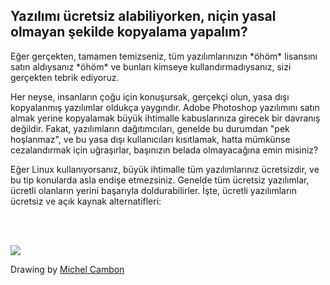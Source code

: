 <?php require("../../entete.php"); ?> <?php require("../../base.php"); ?>

<div id="corps">

<h2>Yazılımı ücretsiz alabiliyorken, niçin yasal olmayan şekilde kopyalama yapalım?</h2>

<p>Eğer gerçekten, tamamen temizseniz, tüm yazılımlarınızın *öhöm* lisansını satın aldıysanız *öhöm* ve bunları kimseye kullandırmadıysanız, sizi gerçekten tebrik ediyoruz.</p>

<p>Her neyse, insanların çoğu için konuşursak, gerçekçi olun, yasa dışı kopyalanmış yazılımlar oldukça yaygındır. Adobe Photoshop yazılımını satın almak yerine kopyalamak büyük ihtimalle kabuslarınıza girecek bir davranış değildir. Fakat, yazılımların dağıtımcıları, genelde bu durumdan "pek hoşlanmaz", ve bu yasa dışı kullanıcıları kısıtlamak, hatta mümkünse cezalandırmak için uğraşırlar, başınızın belada olmayacağına emin misiniz?</p>

<p>Eğer Linux kullanıyorsanız, büyük ihtimalle tüm yazılımlarınız ücretsizdir, ve bu tip konularda asla endişe etmezsiniz. Genelde tüm ücretsiz yazılımlar, ücretli olanların yerini başarıyla doldurabilirler. İşte, ücretli yazılımların ücretsiz ve açık kaynak alternatifleri: </p>

<?php

table_parser ("Evet", "Hayır", "Ücretli", "Açık kaynak", "Windows da Var mı?");

?>

<br /><br>

<img src="Images/warez.png" />

<p>Drawing by <a href="http://michel.cambon.free.fr/ampere/salle1bis.htm">Michel Cambon</a></p>

</div>
</body>
</html>
